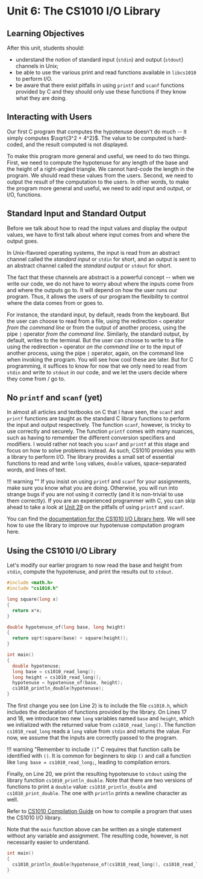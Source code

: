 # Unit 6: The CS1010 I/O Library

## Learning Objectives
After this unit, students should:

- understand the notion of standard input (`stdin`) and output (`stdout`) channels in Unix;
- be able to use the various print and read functions available in `libcs1010` to perform I/O.
- be aware that there exist pitfalls in using `printf` and `scanf` functions provided by C and they should only use these functions if they know what they are doing.

## Interacting with Users

Our first C program that computes the hypotenuse doesn't do much -- it simply computes $\sqrt{3^2 + 4^2}$.  The value to be computed is hard-coded, and the result computed is not displayed.

To make this program more general and useful, we need to do two things.  First, we need to compute the hypotenuse for any length of the base and the height of a right-angled triangle.  We cannot hard-code the length in the program.   We should read these values from the users.  Second, we need to output the result of the computation to the users.  In other words, to make the program more general and useful, we need to add input and output, or I/O, functions.

## Standard Input and Standard Output

Before we talk about how to read the input values and display the output values, we have to first talk about where input comes from and where the output goes.

In Unix-flavored operating systems, the input is read from an abstract channel called the _standard input_ or `stdin` for short, and an output is sent to an abstract channel called the _standard output_ or `stdout` for short.

The fact that these channels are abstract is a powerful concept -- when we write our code, we do not have to worry about where the inputs come from and where the outputs go to.  It will depend on how the user runs our program.  Thus, it allows the users of our program the flexibility to control where the data comes from or goes to.

For instance, the standard input, by default, reads from the keyboard.  But the user can choose to read from a file, using the redirection `<` operator _from the command line_ or from the output of another process, using the pipe `|` operator _from the command line_.  Similarly, the standard output, by default, writes to the terminal.  But the user can choose to write to a file using the redirection `>` operator _on the command line_ or to the input of another process, using the pipe `|` operator, again, on the command line when invoking the program.  You will see how cool these are later.  But for C programming, it suffices to know for now that we only need to read from `stdin` and write to `stdout` in our code, and we let the users decide where they come from / go to.

## No `printf` and `scanf` (yet)

In almost all articles and textbooks on C that I have seen, the `scanf` and `printf` functions are taught as the standard C library functions to perform the input and output respectively.  The function `scanf`, however, is tricky to use correctly and securely.  The function `printf` comes with many nuances, such as having to remember the different conversion specifiers and modifiers.  I would rather not teach you `scanf` and `printf` at this stage and focus on how to solve problems instead.  As such, CS1010 provides you with a library to perform I/O.  The library provides a small set of essential functions to read and write `long` values, `double` values, space-separated words, and lines of text.

!!! warning ""
	If you insist on using `printf` and `scanf` for your assignments, make sure you know what you are doing.  Otherwise, you will run into strange bugs if you are not using it correctly (and it is non-trivial to use them correctly).  If you are an experienced programmer with C, you can skip ahead to take a look at [Unit 29](29-stdio.md) on the pitfalls of using `printf` and `scanf`.

You can find the [documentation for the CS1010 I/O Library here](library.md).  We will see how to use the library to improve our hypotenuse computation program here.

## Using the CS1010 I/O Library

Let's modify our earlier program to now read the base and height from `stdin`, compute the hypotenuse, and print the results out to `stdout`.

```C
#include <math.h>
#include "cs1010.h"

long square(long x)
{
  return x*x;
}

double hypotenuse_of(long base, long height)
{
  return sqrt(square(base) + square(height));
}

int main()
{
  double hypotenuse;
  long base = cs1010_read_long();
  long height = cs1010_read_long();
  hypotenuse = hypotenuse_of(base, height);
  cs1010_println_double(hypotenuse);
}
```

The first change you see (on Line 2) is to include the file `cs1010.h`, which includes the declaration of functions provided by the library.  On Lines 17 and 18, we introduce two new `long` variables named `base` and `height`, which we initialized with the returned value from `cs1010_read_long()`.  The function `cs1010_read_long` reads a `long` value from `stdin` and returns the value.  For now, we assume that the inputs are correctly passed to the program.

!!! warning "Remember to include `()`"
	C requires that function calls be identified with `()`.  It is common for beginners
	to skip `()` and call a function like `long base = cs1010_read_long;`, leading to
	compilation errors.

Finally, on Line 20, we print the resulting hypotenuse to `stdout` using the library function `cs1010_println_double`.  Note that there are two versions of functions to print a `double` value: `cs1010_println_double` and `cs1010_print_double`.  The one with `println` prints a newline character as well.

Refer to [CS1010 Compilation Guide](clang.md) on how to compile a program that uses the CS1010 I/O library.

Note that the `main` function above can be written as a single statement without any variable and assignment.  The resulting code, however, is not necessarily easier to understand.
```C
int main()
{
  cs1010_println_double(hypotenuse_of(cs1010_read_long(), cs1010_read_long()));
}
```
